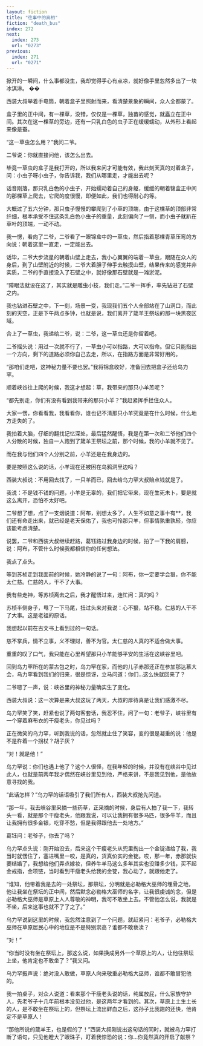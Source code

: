 ```yaml
---
layout: fiction
title: "往事中的真相"
fiction: "death_bus"
index: 272
next:
  index: 273
  url: "0273"
previous:
  index: 271
  url: "0271"
---
```

掀开的一瞬间，什么事都没生，我却觉得手心有点凉，就好像手里忽然多出了一块冰淇淋。  ��

西装大叔举着手电筒，朝着盒子里照射而来，看清楚景象的瞬间，众人全都蒙了。

盒子里的正中间，有一棵草，没错，仅仅是一棵草，独苗的感觉，就矗立在正中间。其次在这一棵草的旁边，还有一只乳白色的虫子正在缓缓蠕动，从外形上看起来像是蚕。

“这一草虫怎么用？”我问二爷。

二爷说：你就直接问他，该怎么出去。

毕竟一草虫的盒子是我打开的，所以我来问才可能有效，我此刻天真的对着盒子，问：小虫子呀小虫子，你告诉我，我们从哪里走，才能出去呢？

话音刚落，那只乳白色的小虫子，开始蠕动着自己的身躯，缓缓的朝着锦盒正中间的那棵草上爬去，它爬的度很慢，即便如此，我们也得耐心的等。

大概过了五六分钟，那只虫子慢慢的攀爬到了小草的顶端，由于这棵草的顶部非常纤细，根本承受不住这条乳白色小虫子的重量，此刻偏向了一侧，而小虫子就趴在草叶的顶端，一动不动。

我一愣，看向了二爷，二爷看了一眼锦盒中的一草虫，然后指着那棵青草压弯的方向说：朝着这里一直走，一定能出去。

话毕，二爷大步流星的朝着山壁上走去，我小心翼翼的端着一草虫，跟随在众人的身后，到了山壁附近的时候，二爷大着胆子伸手去触摸山壁，结果传来的感觉并非实质，二爷的手直接没入了石壁之中，就好像那石壁就是一滩淤泥。

“障眼法就设在这了，其实就是雕虫小技，我们走。”二爷一挥手，率先钻进了石壁之内。

我也钻进石壁之中，下一刻，场景一变，我现我们五个人全部站在了山洞口，而此刻的天空，正是下午两点多钟，也就是说，我们离开了箴羊王祭坛的那一块黑夜区域。

合上了一草虫，我递给二爷，说：二爷，这一草虫还是你留着吧。

二爷摇头说：用过一次就不行了，一草虫小可以指路，大可以指命。但它只能指出一个方向，剩下的道路必须你自己去走，所以，在指路方面是非常好用的。

“那咱们走吧，这神秘力量不要也罢。”我将锦盒收好，准备回去把盒子还给乌力罕。

顺着峡谷往上爬的时候，我这才想起：草，我带来的那只小羊羔呢？

“都先别走，你们有没有看到我带来的那只小羊？”我赶紧挥手拦住众人。

大家一愣，你看看我，我看看你，谁也记不清那只小羊究竟是在什么时候，什么地方走失的了。

我拍着大脑，仔细的翻找记忆深处，最后猛然醒悟，我是在第一次和二爷他们四个人分散的时候，独自一人跑到了箴羊王祭坛之前，那个时候，我的小羊就不见了。

而在我与他们四个人分别之前，小羊还是在我身边的。

要是按照这么说的话，小羊现在还被困在乌鸦洞里边吗？

西装大叔说：不用回去找了，一只羊而已，回去给乌力罕大叔赔点钱就是了。

我说：不是钱不钱的问题，小羊是无辜的，我们把它带来，现在生死未卜，要是就这么离开，恐怕不太好吧。

二爷想了想，点了一支烟说道：阿布，别想太多了，人生不如意之事十有**，我们还有命走出来，就已经是老天保佑了，我也可怜那只羊，但事情孰重孰轻，你应该能考虑清楚。

说罢，二爷和西装大叔继续赶路，葛钰路过我身边的时候，拍了一下我的肩膀，说：阿布，不管什么时候我都相信你的任何想法。

我点了点头。

等到苏桢走到我面前的时候，她冷静的说了一句：阿布，你一定要学会狠，你不能太仁慈。仁慈的人，干不了大事。

我有些走神，等苏桢离去之后，我才醒悟过来，连忙问：真的吗？

苏桢半侧身子，甩了一下马尾，扭过头来对我说：心不狠，站不稳。仁慈的人干不了大事。这是老祖的原话。

我想起以前在古文书上看到过的一句话。

慈不掌兵，情不立事，义不理财，善不为官。太仁慈的人真的不适合做大事。

重重的叹了口气，我只能在心里希望那只小羊能够平安的生活在这峡谷里吧。

回到乌力罕所在的蒙古包之时，乌力罕在家，而他的儿子赤那还正在参加那达慕大会，乌力罕看到我们的归来，很是惊讶，立马问道：你们...这么快就回来了？

二爷嗯了一声，说：峡谷里的神秘力量确实生了变化。

西装大叔说：这一次算是来大叔这玩了两天，大叔的厚待真是让我们感激不尽。

乌力罕笑了笑，赶紧也说了两句客套话，我忍不住，问了一句：老爷子，峡谷里有一个穿着麻布衣的干瘦老头，你见过吗？

正在微笑的乌力罕，听到我说的话，忽然就止住了笑容，变的很是凝重的说：他是不是杵着一个拐杖？胡子灰？

“对！就是他！”

乌力罕说：你们也遇上他了？这个人很怪，在我年轻的时候，并没有在峡谷中见过此人，也就是前两年我才偶然在峡谷里见到他，严格来讲，不是我见到他，是他故意寻找的我。

“此话怎样？”乌力罕的话语吸引了我们所有人，西装大叔抢先问道。

“那一年，我去峡谷里采摘一些药草，正采摘的时候，身后有人拍了我一下，我转头一看，就是那个干瘦老头，他跟我说，可以让我拥有很多马匹，很多牛羊，而且让我拥有很多金银，吃穿不愁，但是我得跟他去一处地方。”

葛钰问：老爷子，你去了吗？

乌力罕点头说：刚开始没去，后来这个干瘦老头从兜里掏出一个金锭递给了我，我当时就愣住了，塞进嘴里一咬，是真的，货真价实的金锭。哎，那一年，赤那就快要结婚了，我想给他们弄点嫁妆，但养牛羊马这么多年其实也没赚多少钱，买不起金戒指，金项链，当时看到干瘦老头给我的金锭，我心动了，就跟他走了。

“谁知，他带着我是去的一处祭坛，那祭坛，分明就是必勒格大巫师的埋骨之地，他让我坐在祭坛的正中间，然后默念必勒格大巫师的名字，让我很虔诚的念，但是必勒格大巫师是草原上人人尊敬的神明，我可不敢坐上去。不管他怎么说，我就是不坐，后来这事也就不了了之了。”

乌力罕说到这里的时候，我忽然注意到了一个问题，就赶紧问：老爷子，必勒格大巫师在草原居民心中的地位是不是特别崇高？谁都不敢亵渎？

“对！”

“你当时没有坐在祭坛上，那这么说，如果换成另外一个草原上的人，让他往祭坛上坐，他肯定也不敢坐了？”我又问。

乌力罕振声说：绝对没人敢做，草原人向来敬重必勒格大巫师，谁都不敢冒犯他的。

我一拍桌子，对众人说道：看来那个干瘦老头说的话，纯属放屁，什么家族守护人，先老爷子十几年前根本没见过他，是这两年才看到的。其次，草原上土生土长的人，是不敢坐在祭坛上的，但祭坛上流出鲜血之后，这孙子比我跑的还快，他肯定不是草原人！

“那他所说的箴羊王，也是假的了！”西装大叔刚说出这句话的同时，就被乌力罕打断了语句，只见他瞪大了眼珠子，盯着我惊恐的说：你...你竟然真的开启了献祭？
